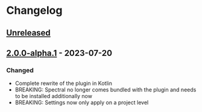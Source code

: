 <!-- Keep a Changelog guide -> https://keepachangelog.com -->

# Changelog

## [Unreleased]

## [2.0.0-alpha.1] - 2023-07-20

### Changed
- Complete rewrite of the plugin in Kotlin
- BREAKING: Spectral no longer comes bundled with the plugin and needs to be installed additionally now
- BREAKING: Settings now only apply on a project level

[Unreleased]: https://github.com/SchwarzIT/spectral-intellij-plugin/compare/v2.0.0-alpha.1...HEAD
[2.0.0-alpha.1]: https://github.com/SchwarzIT/spectral-intellij-plugin/commits/v2.0.0-alpha.1

